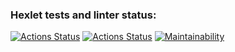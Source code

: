 ### Hexlet tests and linter status:
[![Actions Status](https://github.com/atty-ak/frontend-project-11/workflows/hexlet-check/badge.svg)](https://github.com/atty-ak/frontend-project-11/actions)
[![Actions Status](https://github.com/atty-ak/frontend-project-11/workflows/main-check/badge.svg)](https://github.com/atty-ak/frontend-project-11/actions)
[![Maintainability](https://api.codeclimate.com/v1/badges/e72de0ac7ea0fb2c7333/maintainability)](https://codeclimate.com/github/atty-ak/frontend-project-11/maintainability)